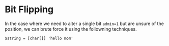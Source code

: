 # Bit Flipping
In the case where we need to alter a single bit `admin=1` but are unsure of the position, we can brute force it using the followning techniques.

```pwsh
$string = [char[]] 'hello mom'


